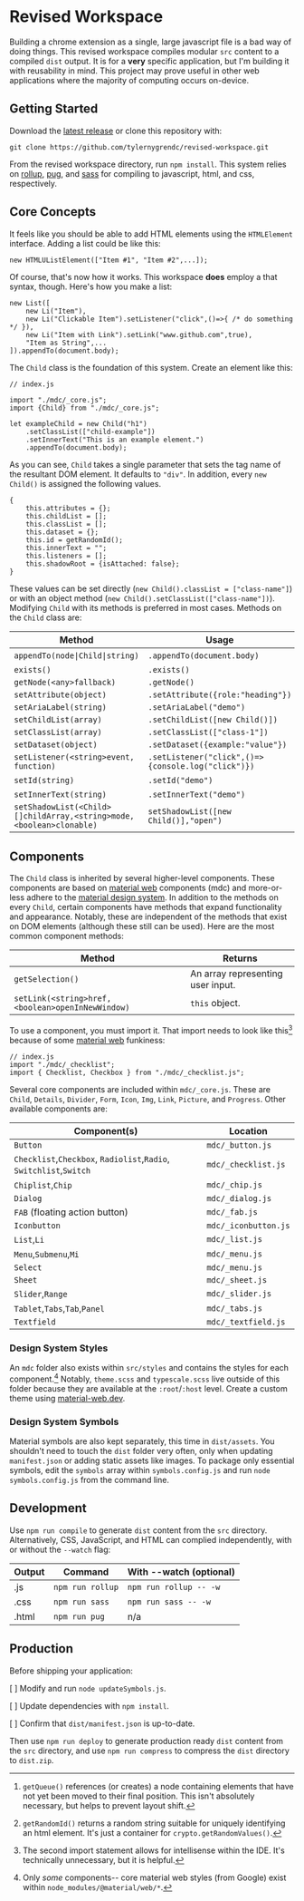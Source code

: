 # Revised Workspace

Building a chrome extension as a single, large javascript file is a bad way of doing things. This revised workspace compiles modular `src` content to a compiled `dist` output. It is for a **very** specific application, but I'm building it with reusability in mind. This project may prove useful in other web applications where the majority of computing occurs on-device.

## Getting Started

Download the [latest release](https://github.com/tylernygrendc/revised-workspace.git/releases/tag/v0.10`) or clone this repository with:

`git clone https://github.com/tylernygrendc/revised-workspace.git`

From the revised workspace directory, run `npm install`. This system relies on [rollup](https://rollupjs.org/), [pug](https://pugjs.org), and [sass](https://sass-lang.com) for compiling to javascript, html, and css, respectively. 

## Core Concepts

It feels like you should be able to add HTML elements using the `HTMLElement` interface. Adding a list could be like this:

```
new HTMLUListElement(["Item #1", "Item #2",...]);
```

Of course, that's now how it works. This workspace **does** employ a that syntax, though. Here's how you make a list:

```
new List([
    new Li("Item"),
    new Li("Clickable Item").setListener("click",()=>{ /* do something */ }),
    new Li("Item with Link").setLink("www.github.com",true),
    "Item as String",...
]).appendTo(document.body);
```

The `Child` class is the foundation of this system. Create an element like this:

```
// index.js

import "./mdc/_core.js";
import {Child} from "./mdc/_core.js";

let exampleChild = new Child("h1")
    .setClassList(["child-example"])
    .setInnerText("This is an example element.")
    .appendTo(document.body);
```

As you can see, `Child` takes a single parameter that sets the tag name of the resultant DOM element. It defaults to `"div"`. In addition, every `new Child()` is assigned the following values.
```
{
    this.attributes = {};
    this.childList = [];
    this.classList = [];
    this.dataset = {};
    this.id = getRandomId();
    this.innerText = "";
    this.listeners = [];
    this.shadowRoot = {isAttached: false};
}
```

These values can be set directly (`new Child().classList = ["class-name"]`) or with an object method (`new Child().setClassList(["class-name"])`). Modifying `Child` with its methods is preferred in most cases. Methods on the `Child` class are:

|Method|Usage|Default|Returns|
|---|---|---|---|
|`appendTo(node\|Child\|string)`|`.appendTo(document.body)`|`getQueue()`[^1]|`this`|
|`exists()`|`.exists()`||`boolean`|
|`getNode(<any>fallback)`|`.getNode()`|`null`|`HTMLElement`|
|`setAttribute(object)`|`.setAttribute({role:"heading"})`|`{}`|`this`|
|`setAriaLabel(string)`|`.setAriaLabel("demo")`|`""`|`this`|
|`setChildList(array)`|`.setChildList([new Child()])`|`[]`|`this`|
|`setClassList(array)`|`.setClassList(["class-1"])`|`[]`|`this`|
|`setDataset(object)`|`.setDataset({example:"value"})`|`{}`|`this`|
|`setListener(<string>event, function)`|`.setListener("click",()=>{console.log("click")})`|`""`,`function(){}`|`this`|
|`setId(string)`|`.setId("demo")`|`getRandomId()`[^2]|`this`|
|`setInnerText(string)`|`.setInnerText("demo")`|`""`|`this`|
|`setShadowList(<Child>[]childArray,<string>mode,<boolean>clonable)`|`setShadowList([new Child()],"open")`|`{isAttached:true, mode:"open", clonable:false}`|`this`|

## Components

The `Child` class is inherited by several higher-level components. These components are based on [material web](https://material-web.dev/) components (mdc) and more-or-less adhere to the [material design system](https://m3.material.io/). In addition to the methods on every `Child`, certain components have methods that expand functionality and appearance. Notably, these are independent of the methods that exist on DOM elements (although these still can be used). Here are the most common component methods:

|Method|Returns|
|---|---|
|`getSelection()`|An array representing user input.|
|`setLink(<string>href,<boolean>openInNewWindow)`|`this` object.|

To use a component, you must import it. That import needs to look like this[^3] because of some [material web](https://material-web.dev/) funkiness:

```
// index.js
import "./mdc/_checklist";
import { Checklist, Checkbox } from "./mdc/_checklist.js";
```

Several core components are included within `mdc/_core.js`. These are `Child`, `Details`, `Divider`, `Form`, `Icon`, `Img`, `Link`, `Picture`, and `Progress`. Other available components are:

|Component(s)|Location|
|---|---|
|`Button`|`mdc/_button.js`|
|`Checklist`,`Checkbox`, `Radiolist`,`Radio`, `Switchlist`,`Switch`|`mdc/_checklist.js`|
|`Chiplist`,`Chip`|`mdc/_chip.js`|
|`Dialog`|`mdc/_dialog.js`|
|`FAB` (floating action button)|`mdc/_fab.js`|
|`Iconbutton`|`mdc/_iconbutton.js`|
|`List`,`Li`|`mdc/_list.js`|
|`Menu`,`Submenu`,`Mi`|`mdc/_menu.js`|
|`Select`|`mdc/_menu.js`|
|`Sheet`|`mdc/_sheet.js`|
|`Slider`,`Range`|`mdc/_slider.js`|
|`Tablet`,`Tabs`,`Tab`,`Panel`|`mdc/_tabs.js`|
|`Textfield`|`mdc/_textfield.js`|

### Design System Styles

An `mdc` folder also exists within `src/styles` and contains the styles for each component.[^4] Notably, `theme.scss` and `typescale.scss` live outside of this folder because they are available at the `:root`/`:host` level. Create a custom theme using [material-web.dev](https://material-web.dev/).

### Design System Symbols

Material symbols are also kept separately, this time in `dist/assets`. You shouldn't need to touch the `dist` folder very often, only when updating `manifest.json` or adding static assets like images. To package only essential symbols, edit the `symbols` array within `symbols.config.js` and run `node symbols.config.js` from the command line.

## Development

Use `npm run compile` to generate `dist` content from the `src` directory. Alternatively, CSS, JavaScript, and HTML can complied independently, with or without the `--watch` flag:

|Output|Command|With --watch (optional)|
|---|---|---|
|.js|`npm run rollup`|`npm run rollup -- -w`|
|.css|`npm run sass`|`npm run sass -- -w`|
|.html|`npm run pug`|n/a|

## Production

Before shipping your application:

[ ] Modify and run `node updateSymbols.js`.

[ ] Update dependencies with `npm install`.

[ ] Confirm that `dist/manifest.json` is up-to-date.

Then use `npm run deploy` to generate production ready `dist` content from the `src` directory, and use `npm run compress` to compress the `dist` directory to `dist.zip`.

[^1]: `getQueue()` references (or creates) a node containing elements that have not yet been moved to their final position. This isn't absolutely necessary, but helps to prevent layout shift.
[^2]: `getRandomId()` returns a random string suitable for uniquely identifying an html element. It's just a container for `crypto.getRandomValues()`.
[^3]: The second import statement allows for intellisense within the IDE. It's technically unnecessary, but it is helpful.
[^4]: Only *some* components-- core material web styles (from Google) exist within `node_modules/@material/web/*`.